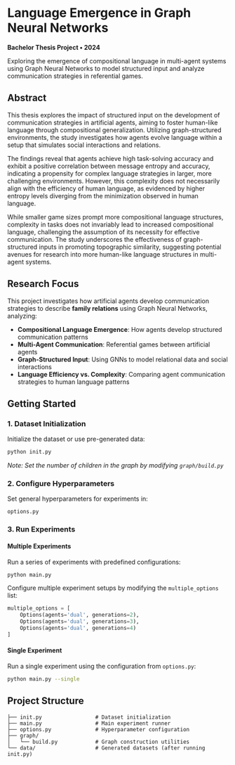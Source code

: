 # Language Emergence in Graph Neural Networks

**Bachelor Thesis Project • 2024**

Exploring the emergence of compositional language in multi-agent systems using Graph Neural Networks to model structured input and analyze communication strategies in referential games.

## Abstract

This thesis explores the impact of structured input on the development of communication strategies in artificial agents, aiming to foster human-like language through compositional generalization. Utilizing graph-structured environments, the study investigates how agents evolve language within a setup that simulates social interactions and relations. 

The findings reveal that agents achieve high task-solving accuracy and exhibit a positive correlation between message entropy and accuracy, indicating a propensity for complex language strategies in larger, more challenging environments. However, this complexity does not necessarily align with the efficiency of human language, as evidenced by higher entropy levels diverging from the minimization observed in human language. 

While smaller game sizes prompt more compositional language structures, complexity in tasks does not invariably lead to increased compositional language, challenging the assumption of its necessity for effective communication. The study underscores the effectiveness of graph-structured inputs in promoting topographic similarity, suggesting potential avenues for research into more human-like language structures in multi-agent systems.

## Research Focus

This project investigates how artificial agents develop communication strategies to describe **family relations** using Graph Neural Networks, analyzing:

- **Compositional Language Emergence**: How agents develop structured communication patterns
- **Multi-Agent Communication**: Referential games between artificial agents
- **Graph-Structured Input**: Using GNNs to model relational data and social interactions
- **Language Efficiency vs. Complexity**: Comparing agent communication strategies to human language patterns

## Getting Started

### 1. Dataset Initialization

Initialize the dataset or use pre-generated data:

```bash
python init.py
```

*Note: Set the number of children in the graph by modifying `graph/build.py`*

### 2. Configure Hyperparameters

Set general hyperparameters for experiments in:

```
options.py
```

### 3. Run Experiments

#### Multiple Experiments

Run a series of experiments with predefined configurations:

```bash
python main.py
```

Configure multiple experiment setups by modifying the `multiple_options` list:

```python
multiple_options = [
    Options(agents='dual', generations=2),
    Options(agents='dual', generations=3),
    Options(agents='dual', generations=4)
]
```

#### Single Experiment

Run a single experiment using the configuration from `options.py`:

```bash
python main.py --single
```

## Project Structure

```
├── init.py                 # Dataset initialization
├── main.py                 # Main experiment runner
├── options.py              # Hyperparameter configuration
├── graph/
│   └── build.py            # Graph construction utilities
└── data/                   # Generated datasets (after running init.py)
```



